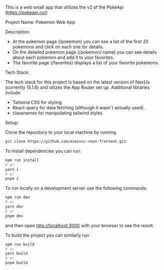 This is a web small app that utilizes the v2 of the PokéApi (https://pokeapi.co/)

Project Name: Pokemon Web App

Description:

- At the pokemon page (/pokemon) you can see a list of the first 20 pokemons and click on each one for details.
- On the detailed pokemon page (/pokemon/:name) you can see details about each pokemon and add it to your favorites.
- The favorite page (/favorites) displays a list of your favorite pokemons.

Tech Stack:

The tech stack for this project is based on the latest version of NextJs (currently 15.1.6) and utlizes the App Router set up.
Additional libraries include

- Tailwind CSS for styling
- React-query for data fetching (although it wasn´t actually used).
- classnames for manipulating tailwind styles

Setup:

Clone the repository to your local machine by running

```bash
git clone https://github.com/eseinn/-reon-frontent.git
```

To install dependencies you can run:

```bash
npm run install
# or
yarn i
# or
pnpm i
```

To run locally on a development server use the following commands:

```bash
npm run dev
# or
yarn dev
# or
pnpm dev
```

and then open [http://localhost:3000](http://localhost:3000) with your browser to see the result.

To build the project you can similarly run

```bash
npm run build
# or
yarn build
# or
pnpm build
```

